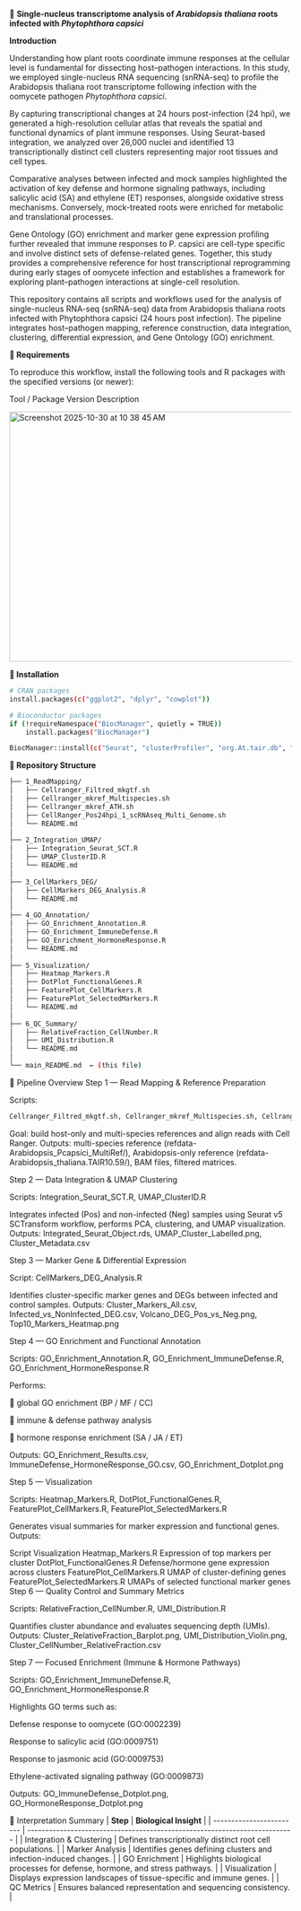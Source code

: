 
🧬 **Single-nucleus transcriptome analysis of *Arabidopsis thaliana* roots infected with *Phytophthora capsici***

**Introduction**

Understanding how plant roots coordinate immune responses at the cellular level is fundamental for dissecting host–pathogen interactions. In this study, we employed single-nucleus RNA sequencing (snRNA-seq) to profile the Arabidopsis thaliana root transcriptome following infection with the oomycete pathogen *Phytophthora capsici*.

By capturing transcriptional changes at 24 hours post-infection (24 hpi), we generated a high-resolution cellular atlas that reveals the spatial and functional dynamics of plant immune responses. Using Seurat-based integration, we analyzed over 26,000 nuclei and identified 13 transcriptionally distinct cell clusters representing major root tissues and cell types.

Comparative analyses between infected and mock samples highlighted the activation of key defense and hormone signaling pathways, including salicylic acid (SA) and ethylene (ET) responses, alongside oxidative stress mechanisms. Conversely, mock-treated roots were enriched for metabolic and translational processes.

Gene Ontology (GO) enrichment and marker gene expression profiling further revealed that immune responses to P. capsici are cell-type specific and involve distinct sets of defense-related genes. Together, this study provides a comprehensive reference for host transcriptional reprogramming during early stages of oomycete infection and establishes a framework for exploring plant–pathogen interactions at single-cell resolution.

This repository contains all scripts and workflows used for the analysis of single-nucleus RNA-seq (snRNA-seq) data from Arabidopsis thaliana roots infected with Phytophthora capsici (24 hours post infection).
The pipeline integrates host–pathogen mapping, reference construction, data integration, clustering, differential expression, and Gene Ontology (GO) enrichment.

**🧩 Requirements**

To reproduce this workflow, install the following tools and R packages with the specified versions (or newer):

Tool / Package	Version	Description

<img width="814" height="446" alt="Screenshot 2025-10-30 at 10 38 45 AM" src="https://github.com/user-attachments/assets/2f1ede4e-6123-4ab1-9c8d-bb10390f1555" />


**🧰 Installation**
```bash 
# CRAN packages
install.packages(c("ggplot2", "dplyr", "cowplot"))

# Bioconductor packages
if (!requireNamespace("BiocManager", quietly = TRUE))
    install.packages("BiocManager")

BiocManager::install(c("Seurat", "clusterProfiler", "org.At.tair.db", "enrichplot"))
```

**📂 Repository Structure**
```bash
├── 1_ReadMapping/
│   ├── Cellranger_Filtred_mkgtf.sh
│   ├── Cellranger_mkref_Multispecies.sh
│   ├── Cellranger_mkref_ATH.sh
│   ├── CellRanger_Pos24hpi_1_scRNAseq_Multi_Genome.sh
│   └── README.md
│
├── 2_Integration_UMAP/
│   ├── Integration_Seurat_SCT.R
│   ├── UMAP_ClusterID.R
│   └── README.md
│
├── 3_CellMarkers_DEG/
│   ├── CellMarkers_DEG_Analysis.R
│   └── README.md
│
├── 4_GO_Annotation/
│   ├── GO_Enrichment_Annotation.R
│   ├── GO_Enrichment_ImmuneDefense.R
│   ├── GO_Enrichment_HormoneResponse.R
│   └── README.md
│
├── 5_Visualization/
│   ├── Heatmap_Markers.R
│   ├── DotPlot_FunctionalGenes.R
│   ├── FeaturePlot_CellMarkers.R
│   ├── FeaturePlot_SelectedMarkers.R
│   └── README.md
│
├── 6_QC_Summary/
│   ├── RelativeFraction_CellNumber.R
│   ├── UMI_Distribution.R
│   └── README.md
│
└── main_README.md  ← (this file)
``` 
🧬 Pipeline Overview
Step 1 — Read Mapping & Reference Preparation

Scripts:
```bash
Cellranger_Filtred_mkgtf.sh, Cellranger_mkref_Multispecies.sh, Cellranger_mkref_ATH.sh, CellRanger_Pos24hpi_1_scRNAseq_Multi_Genome.sh
```
Goal: build host-only and multi-species references and align reads with Cell Ranger.
Outputs: multi-species reference (refdata-Arabidopsis_Pcapsici_MultiRef/),
Arabidopsis-only reference (refdata-Arabidopsis_thaliana.TAIR10.59/), BAM files, filtered matrices.

Step 2 — Data Integration & UMAP Clustering

Scripts:
Integration_Seurat_SCT.R, UMAP_ClusterID.R

Integrates infected (Pos) and non-infected (Neg) samples using Seurat v5 SCTransform workflow, performs PCA, clustering, and UMAP visualization.
Outputs: Integrated_Seurat_Object.rds, UMAP_Cluster_Labelled.png, Cluster_Metadata.csv

Step 3 — Marker Gene & Differential Expression

Script:
CellMarkers_DEG_Analysis.R

Identifies cluster-specific marker genes and DEGs between infected and control samples.
Outputs:
Cluster_Markers_All.csv, Infected_vs_NonInfected_DEG.csv, Volcano_DEG_Pos_vs_Neg.png, Top10_Markers_Heatmap.png

Step 4 — GO Enrichment and Functional Annotation

Scripts:
GO_Enrichment_Annotation.R, GO_Enrichment_ImmuneDefense.R, GO_Enrichment_HormoneResponse.R

Performs:

🧠 global GO enrichment (BP / MF / CC)

🦠 immune & defense pathway analysis

🌿 hormone response enrichment (SA / JA / ET)

Outputs:
GO_Enrichment_Results.csv, ImmuneDefense_HormoneResponse_GO.csv, GO_Enrichment_Dotplot.png

Step 5 — Visualization

Scripts:
Heatmap_Markers.R, DotPlot_FunctionalGenes.R, FeaturePlot_CellMarkers.R, FeaturePlot_SelectedMarkers.R

Generates visual summaries for marker expression and functional genes.
Outputs:

Script	Visualization
Heatmap_Markers.R	Expression of top markers per cluster
DotPlot_FunctionalGenes.R	Defense/hormone gene expression across clusters
FeaturePlot_CellMarkers.R	UMAP of cluster-defining genes
FeaturePlot_SelectedMarkers.R	UMAPs of selected functional marker genes
Step 6 — Quality Control and Summary Metrics

Scripts:
RelativeFraction_CellNumber.R, UMI_Distribution.R

Quantifies cluster abundance and evaluates sequencing depth (UMIs).
Outputs:
Cluster_RelativeFraction_Barplot.png, UMI_Distribution_Violin.png, Cluster_CellNumber_RelativeFraction.csv

Step 7 — Focused Enrichment (Immune & Hormone Pathways)

Scripts:
GO_Enrichment_ImmuneDefense.R, GO_Enrichment_HormoneResponse.R

Highlights GO terms such as:

Defense response to oomycete (GO:0002239)

Response to salicylic acid (GO:0009751)

Response to jasmonic acid (GO:0009753)

Ethylene-activated signaling pathway (GO:0009873)

Outputs:
GO_ImmuneDefense_Dotplot.png, GO_HormoneResponse_Dotplot.png

🧠 Interpretation Summary
| **Step**                 | **Biological Insight**                                                     |
| ------------------------ | -------------------------------------------------------------------------- |
| Integration & Clustering | Defines transcriptionally distinct root cell populations.                  |
| Marker Analysis          | Identifies genes defining clusters and infection-induced changes.          |
| GO Enrichment            | Highlights biological processes for defense, hormone, and stress pathways. |
| Visualization            | Displays expression landscapes of tissue-specific and immune genes.        |
| QC Metrics               | Ensures balanced representation and sequencing consistency.                |


